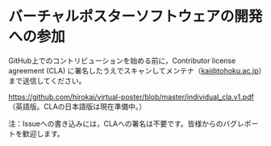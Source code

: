 # バーチャルポスターソフトウェアの開発への参加

GitHub上でのコントリビューションを始める前に，Contributor license agreement (CLA) に署名したうえでスキャンしてメンテナ（kai@tohoku.ac.jp）まで送信してください。

https://github.com/hirokai/virtual-poster/blob/master/individual_cla.v1.pdf
（英語版。CLAの日本語版は現在準備中。）

注：Issueへの書き込みには，CLAへの署名は不要です。皆様からのバグレポートを歓迎します。
